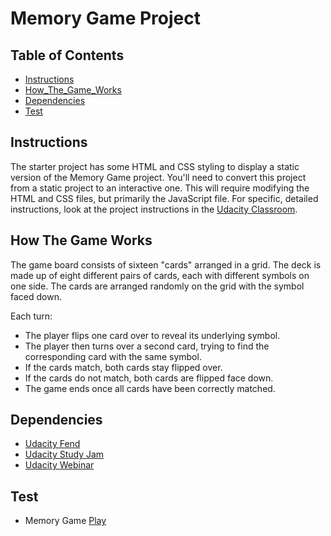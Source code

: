 # Memory Game Project

## Table of Contents

* [Instructions](#instructions)
* [How_The_Game_Works](#how_the_game_works)
* [Dependencies](#dependencies)
* [Test](#test)



## Instructions

The starter project has some HTML and CSS styling to display a static version of the Memory Game project. You'll need to convert this project from a static project to an interactive one. This will require modifying the HTML and CSS files, but primarily the JavaScript file.
For specific, detailed instructions, look at the project instructions in the [Udacity Classroom](https://classroom.udacity.com/me).

## How The Game Works

The game board consists of sixteen "cards" arranged in a grid. The deck is made up of eight different pairs of cards, each with different symbols on one side. The cards are arranged randomly on the grid with the symbol faced down.

Each turn:

* The player flips one card over to reveal its underlying symbol.
* The player then turns over a second card, trying to find the corresponding card with the same symbol.
* If the cards match, both cards stay flipped over.
* If the cards do not match, both cards are flipped face down.
* The game ends once all cards have been correctly matched.

## Dependencies
* [Udacity Fend](https://github.com/udacity/fend-project-memory-game)<br />
* [Udacity Study Jam](https://www.youtube.com/watch?v=G8J13lmApkQ)<br />
* [Udacity Webinar](https://www.youtube.com/watch?v=oECVwum-7Zc)

## Test
* Memory Game [Play](https://valermuresan.github.io/fend-project-memory-game/)
